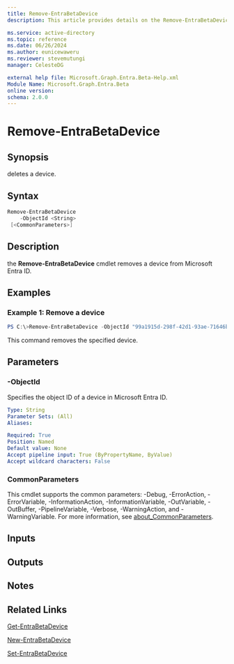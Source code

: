 ```yaml
---
title: Remove-EntraBetaDevice
description: This article provides details on the Remove-EntraBetaDevice command.

ms.service: active-directory
ms.topic: reference
ms.date: 06/26/2024
ms.author: eunicewaweru
ms.reviewer: stevemutungi
manager: CelesteDG

external help file: Microsoft.Graph.Entra.Beta-Help.xml
Module Name: Microsoft.Graph.Entra.Beta
online version:
schema: 2.0.0
---
```


# Remove-EntraBetaDevice

## Synopsis
deletes a device.

## Syntax

```powershell
Remove-EntraBetaDevice 
    -ObjectId <String> 
 [<CommonParameters>]
```

## Description
the **Remove-EntraBetaDevice** cmdlet removes a device from Microsoft Entra ID.

## Examples

### Example 1: Remove a device
```powershell
PS C:\>Remove-EntraBetaDevice -ObjectId "99a1915d-298f-42d1-93ae-71646b85e2fa"
```

This command removes the specified device.

## Parameters

### -ObjectId
Specifies the object ID of a device in Microsoft Entra ID.

```yaml
Type: String
Parameter Sets: (All)
Aliases:

Required: True
Position: Named
Default value: None
Accept pipeline input: True (ByPropertyName, ByValue)
Accept wildcard characters: False
```

### CommonParameters
This cmdlet supports the common parameters: -Debug, -ErrorAction, -ErrorVariable, -InformationAction, -InformationVariable, -OutVariable, -OutBuffer, -PipelineVariable, -Verbose, -WarningAction, and -WarningVariable. For more information, see [about_CommonParameters](https://go.microsoft.com/fwlink/?LinkID=113216).

## Inputs

## Outputs

## Notes

## Related Links

[Get-EntraBetaDevice](Get-EntraBetaDevice.md)

[New-EntraBetaDevice](New-EntraBetaDevice.md)

[Set-EntraBetaDevice](Set-EntraBetaDevice.md)

